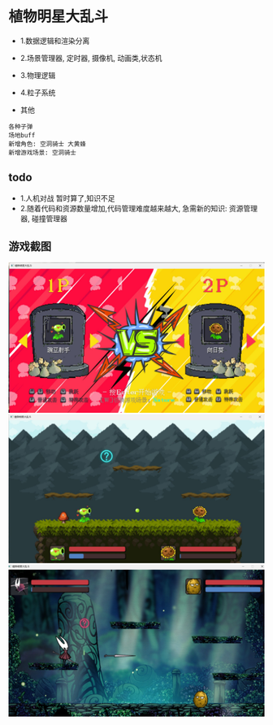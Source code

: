 # 植物明星大乱斗

- 1.数据逻辑和渲染分离
- 2.场景管理器, 定时器, 摄像机, 动画类,状态机
- 3.物理逻辑
- 4.粒子系统

- 其他
```
各种子弹
场地buff
新增角色: 空洞骑士 大黄蜂
新增游戏场景: 空洞骑士

```

## todo
- 1.人机对战 暂时算了,知识不足
- 2.随着代码和资源数量增加,代码管理难度越来越大, 急需新的知识: 资源管理器, 碰撞管理器


## 游戏截图
![图片](showing/1.jpg)
![图片](showing/2.jpg)
![图片](showing/3.jpg)